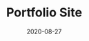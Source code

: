 ---
slug: "/projects/portfolio-site/"
date: "2020-08-27"
title: "Portfolio Site"
image: "/img/portfolioSite.png"
techStack:
    - "Gatsby"
    - "AWS"
    - "Material UI"
description: "This site has gone through many iterations, from self hosted static html and css, to React hosted on AWS, to its current iteration using Gatsby on AWS using an S3 bucket"
link: "https://github.com/noahvarghese/noahvarghese.me"
---